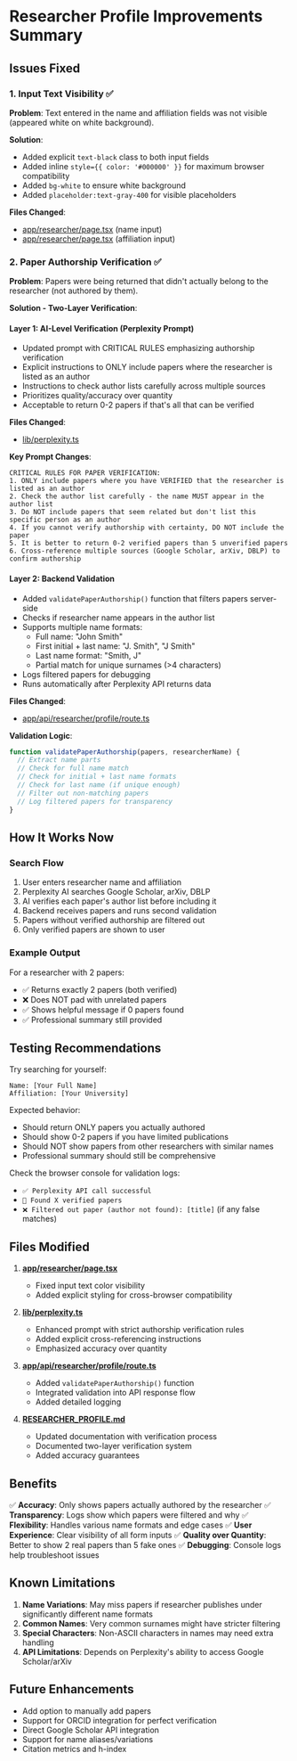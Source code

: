 # Researcher Profile Improvements Summary

## Issues Fixed

### 1. Input Text Visibility ✅
**Problem**: Text entered in the name and affiliation fields was not visible (appeared white on white background).

**Solution**:
- Added explicit `text-black` class to both input fields
- Added inline `style={{ color: '#000000' }}` for maximum browser compatibility
- Added `bg-white` to ensure white background
- Added `placeholder:text-gray-400` for visible placeholders

**Files Changed**:
- [app/researcher/page.tsx](app/researcher/page.tsx:149-151) (name input)
- [app/researcher/page.tsx](app/researcher/page.tsx:170-172) (affiliation input)

### 2. Paper Authorship Verification ✅
**Problem**: Papers were being returned that didn't actually belong to the researcher (not authored by them).

**Solution - Two-Layer Verification**:

#### Layer 1: AI-Level Verification (Perplexity Prompt)
- Updated prompt with CRITICAL RULES emphasizing authorship verification
- Explicit instructions to ONLY include papers where the researcher is listed as an author
- Instructions to check author lists carefully across multiple sources
- Prioritizes quality/accuracy over quantity
- Acceptable to return 0-2 papers if that's all that can be verified

**Files Changed**:
- [lib/perplexity.ts](lib/perplexity.ts:472-528)

**Key Prompt Changes**:
```
CRITICAL RULES FOR PAPER VERIFICATION:
1. ONLY include papers where you have VERIFIED that the researcher is listed as an author
2. Check the author list carefully - the name MUST appear in the author list
3. Do NOT include papers that seem related but don't list this specific person as an author
4. If you cannot verify authorship with certainty, DO NOT include the paper
5. It is better to return 0-2 verified papers than 5 unverified papers
6. Cross-reference multiple sources (Google Scholar, arXiv, DBLP) to confirm authorship
```

#### Layer 2: Backend Validation
- Added `validatePaperAuthorship()` function that filters papers server-side
- Checks if researcher name appears in the author list
- Supports multiple name formats:
  - Full name: "John Smith"
  - First initial + last name: "J. Smith", "J Smith"
  - Last name format: "Smith, J"
  - Partial match for unique surnames (>4 characters)
- Logs filtered papers for debugging
- Runs automatically after Perplexity API returns data

**Files Changed**:
- [app/api/researcher/profile/route.ts](app/api/researcher/profile/route.ts:8-45)

**Validation Logic**:
```typescript
function validatePaperAuthorship(papers, researcherName) {
  // Extract name parts
  // Check for full name match
  // Check for initial + last name formats
  // Check for last name (if unique enough)
  // Filter out non-matching papers
  // Log filtered papers for transparency
}
```

## How It Works Now

### Search Flow
1. User enters researcher name and affiliation
2. Perplexity AI searches Google Scholar, arXiv, DBLP
3. AI verifies each paper's author list before including it
4. Backend receives papers and runs second validation
5. Papers without verified authorship are filtered out
6. Only verified papers are shown to user

### Example Output
For a researcher with 2 papers:
- ✅ Returns exactly 2 papers (both verified)
- ❌ Does NOT pad with unrelated papers
- ✅ Shows helpful message if 0 papers found
- ✅ Professional summary still provided

## Testing Recommendations

Try searching for yourself:
```
Name: [Your Full Name]
Affiliation: [Your University]
```

Expected behavior:
- Should return ONLY papers you actually authored
- Should show 0-2 papers if you have limited publications
- Should NOT show papers from other researchers with similar names
- Professional summary should still be comprehensive

Check the browser console for validation logs:
- `✅ Perplexity API call successful`
- `📄 Found X verified papers`
- `❌ Filtered out paper (author not found): [title]` (if any false matches)

## Files Modified

1. **[app/researcher/page.tsx](app/researcher/page.tsx)**
   - Fixed input text color visibility
   - Added explicit styling for cross-browser compatibility

2. **[lib/perplexity.ts](lib/perplexity.ts)**
   - Enhanced prompt with strict authorship verification rules
   - Added explicit cross-referencing instructions
   - Emphasized accuracy over quantity

3. **[app/api/researcher/profile/route.ts](app/api/researcher/profile/route.ts)**
   - Added `validatePaperAuthorship()` function
   - Integrated validation into API response flow
   - Added detailed logging

4. **[RESEARCHER_PROFILE.md](RESEARCHER_PROFILE.md)**
   - Updated documentation with verification process
   - Documented two-layer verification system
   - Added accuracy guarantees

## Benefits

✅ **Accuracy**: Only shows papers actually authored by the researcher
✅ **Transparency**: Logs show which papers were filtered and why
✅ **Flexibility**: Handles various name formats and edge cases
✅ **User Experience**: Clear visibility of all form inputs
✅ **Quality over Quantity**: Better to show 2 real papers than 5 fake ones
✅ **Debugging**: Console logs help troubleshoot issues

## Known Limitations

1. **Name Variations**: May miss papers if researcher publishes under significantly different name formats
2. **Common Names**: Very common surnames might have stricter filtering
3. **Special Characters**: Non-ASCII characters in names may need extra handling
4. **API Limitations**: Depends on Perplexity's ability to access Google Scholar/arXiv

## Future Enhancements

- Add option to manually add papers
- Support for ORCID integration for perfect verification
- Direct Google Scholar API integration
- Support for name aliases/variations
- Citation metrics and h-index
